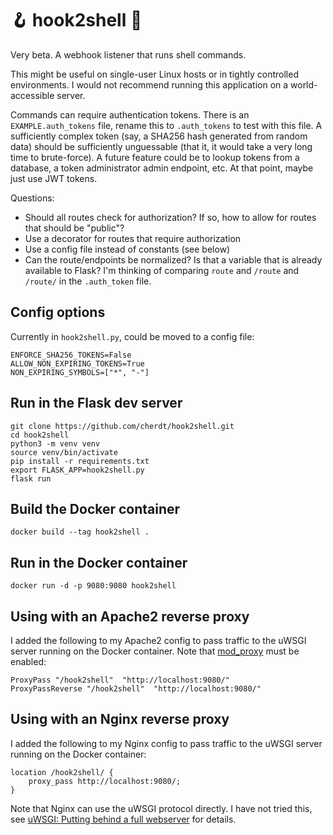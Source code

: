 🪝 hook2shell 🐚
================

Very beta. A webhook listener that runs shell commands.

This might be useful on single-user Linux hosts or in tightly controlled environments. I would not recommend running this application on a world-accessible server.

Commands can require authentication tokens. There is an `EXAMPLE.auth_tokens` file, rename this to `.auth_tokens` to test with this file. A sufficiently complex token (say, a SHA256 hash generated from random data) should be sufficiently unguessable (that it, it would take a very long time to brute-force). A future feature could be to lookup tokens from a database, a token administrator admin endpoint, etc. At that point, maybe just use JWT tokens.

Questions:

* Should all routes check for authorization? If so, how to allow for routes that should be "public"?
* Use a decorator for routes that require authorization
* Use a config file instead of constants (see below)
* Can the route/endpoints be normalized? Is that a variable that is already available to Flask? I'm thinking of comparing `route` and `/route` and `/route/` in the `.auth_token` file.

Config options
--------------

Currently in `hook2shell.py`, could be moved to a config file:

    ENFORCE_SHA256_TOKENS=False
    ALLOW_NON_EXPIRING_TOKENS=True
    NON_EXPIRING_SYMBOLS=["*", "-"]


Run in the Flask dev server
---------------------------

    git clone https://github.com/cherdt/hook2shell.git 
    cd hook2shell
    python3 -m venv venv
    source venv/bin/activate
    pip install -r requirements.txt
    export FLASK_APP=hook2shell.py
    flask run

Build the Docker container
--------------------------

    docker build --tag hook2shell .

Run in the Docker container
---------------------------

    docker run -d -p 9080:9080 hook2shell

Using with an Apache2 reverse proxy
-----------------------------------

I added the following to my Apache2 config to pass traffic to the uWSGI server running on the Docker container. Note that [mod_proxy](https://httpd.apache.org/docs/2.4/mod/mod_proxy.html) must be enabled:

    ProxyPass "/hook2shell"  "http://localhost:9080/"
    ProxyPassReverse "/hook2shell"  "http://localhost:9080/"

Using with an Nginx reverse proxy
---------------------------------

I added the following to my Nginx config to pass traffic to the uWSGI server running on the Docker container:

    location /hook2shell/ {
        proxy_pass http://localhost:9080/;
    }

Note that Nginx can use the uWSGI protocol directly. I have not tried this, see [uWSGI: Putting behind a full webserver](https://uwsgi-docs.readthedocs.io/en/latest/WSGIquickstart.html#putting-behind-a-full-webserver) for details.
